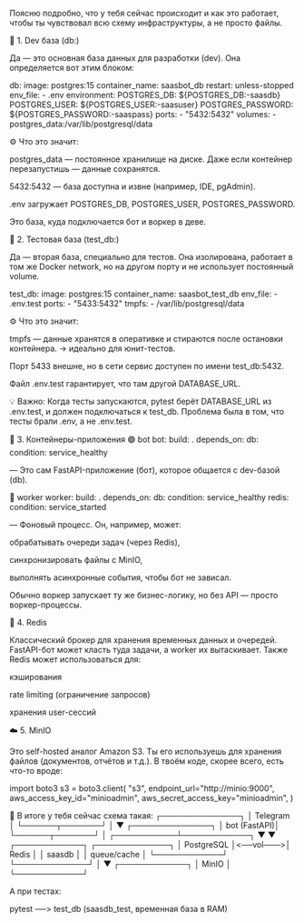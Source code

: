 Поясню подробно, что у тебя сейчас происходит и как это работает, чтобы ты чувствовал всю схему инфраструктуры, а не просто файлы.

🧠 1. Dev база (db:)

Да — это основная база данных для разработки (dev).
Она определяется вот этим блоком:

  db:
    image: postgres:15
    container_name: saasbot_db
    restart: unless-stopped
    env_file:
      - .env
    environment:
      POSTGRES_DB: ${POSTGRES_DB:-saasdb}
      POSTGRES_USER: ${POSTGRES_USER:-saasuser}
      POSTGRES_PASSWORD: ${POSTGRES_PASSWORD:-saaspass}
    ports:
      - "5432:5432"
    volumes:
      - postgres_data:/var/lib/postgresql/data

⚙️ Что это значит:

postgres_data — постоянное хранилище на диске.
Даже если контейнер перезапустишь — данные сохранятся.

5432:5432 — база доступна и извне (например, IDE, pgAdmin).

.env загружает POSTGRES_DB, POSTGRES_USER, POSTGRES_PASSWORD.

Это база, куда подключается бот и воркер в деве.

🧪 2. Тестовая база (test_db:)

Да — вторая база, специально для тестов.
Она изолирована, работает в том же Docker network,
но на другом порту и не использует постоянный volume.

  test_db:
    image: postgres:15
    container_name: saasbot_test_db
    env_file:
      - .env.test
    ports:
      - "5433:5432"
    tmpfs:
      - /var/lib/postgresql/data

⚙️ Что это значит:

tmpfs — данные хранятся в оперативке и стираются после остановки контейнера.
→ идеально для юнит-тестов.

Порт 5433 внешне, но в сети сервис доступен по имени test_db:5432.

Файл .env.test гарантирует, что там другой DATABASE_URL.

💡 Важно:
Когда тесты запускаются, pytest берёт DATABASE_URL из .env.test,
и должен подключаться к test_db.
Проблема была в том, что тесты брали .env, а не .env.test.

🤖 3. Контейнеры-приложения
🟢 bot
  bot:
    build: .
    depends_on:
      db:
        condition: service_healthy


— Это сам FastAPI-приложение (бот), которое общается с dev-базой (db).

🧱 worker
  worker:
    build: .
    depends_on:
      db:
        condition: service_healthy
      redis:
        condition: service_started


— Фоновый процесс.
Он, например, может:

обрабатывать очереди задач (через Redis),

синхронизировать файлы с MinIO,

выполнять асинхронные события, чтобы бот не зависал.

Обычно воркер запускает ту же бизнес-логику, но без API — просто воркер-процессы.

💾 4. Redis

Классический брокер для хранения временных данных и очередей.
FastAPI-бот может класть туда задачи, а worker их вытаскивает.
Также Redis может использоваться для:

кэширования

rate limiting (ограничение запросов)

хранения user-сессий

☁️ 5. MinIO

Это self-hosted аналог Amazon S3.
Ты его используешь для хранения файлов (документов, отчётов и т.д.).
В твоём коде, скорее всего, есть что-то вроде:

import boto3
s3 = boto3.client(
    "s3",
    endpoint_url="http://minio:9000",
    aws_access_key_id="minioadmin",
    aws_secret_access_key="minioadmin",
)

🧩 В итоге у тебя сейчас схема такая:
                   ┌──────────────┐
                   │  Telegram    │
                   └──────┬───────┘
                          │
                          ▼
                  ┌──────────────┐
                  │  bot (FastAPI)│
                  └──────┬───────┘
                         │
             ┌───────────┴────────────┐
             ▼                        ▼
       ┌────────────┐           ┌─────────────┐
       │ PostgreSQL │<──vol───>│ Redis        │
       │ saasdb     │          │ queue/cache  │
       └────────────┘           └─────────────┘
             │
             ▼
        ┌────────────┐
        │   MinIO    │
        └────────────┘


А при тестах:

pytest ──> test_db (saasdb_test, временная база в RAM)
